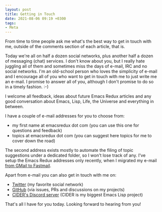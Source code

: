 ```yaml
---
layout: post
title: Getting in Touch
date: 2021-08-06 09:19 +0300
tags:
- Meta
---
```


From time to time people ask me what's the best way to get in touch with me,
outside of the comments section of each article, that is.

Today we're all on half a dozen social networks, plus another half a dozen of
messaging (chat) services. I don't know about you, but I really hate juggling
all of them and sometimes miss the days of e-mail, IRC and no social networks. I'm an
old-school person who loves the simplicity of e-mail and I encourage all of you
who want to get in touch with me to just write me an e-mail.  I promise to
answer all of you, although I don't promise to do so in a timely fashion. :-)

I welcome all feedback, ideas about future Emacs Redux articles and any good conversation about
Emacs, Lisp, Life, the Universe and everything in between.

I have a couple of e-mail addresses for you to choose from:

* my first name at emacsredux dot com (you can use this one for questions and feedback)
* topics at emacsredux dot com (you can suggest here topics for me to cover down the road)

The second address exists mostly to automate the filing of topic suggestions under a dedicated folder, so I won't lose track of any.
I've setup the Emacs Redux addresses only recently, when I migrated my e-mail [from GMail to Fastmail](https://metaredux.com/posts/2021/07/31/hasta-la-vista-gmail.html).

Apart from e-mail you can also get in touch with me on:

* [Twitter](https://twitter.com/bbatsov) (my favorite social network)
* [GitHub](https://github.com/bbatsov) (via issues, PRs and discussions on my projects)
* [CIDER's Discord server](https://discord.com/invite/nFPpynQPME) (CIDER is my biggest Emacs Lisp project)

That's all I have for you today. Looking forward to hearing from you!
